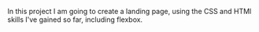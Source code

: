 In this project I am going to create a landing page, using the CSS and HTMl skills I've gained so far, including flexbox.
